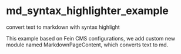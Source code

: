 # md_syntax_highlighter_example
convert text to markdown with syntax highlight

This example based on Fein CMS configurations, we add custom new module named MarkdownPageContent, which converts text to md.
